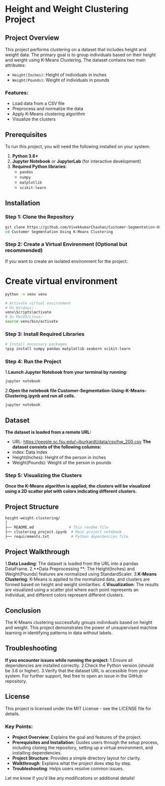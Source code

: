 # Height and Weight Clustering Project

## Project Overview
This project performs clustering on a dataset that includes height and weight data. The primary goal is to group individuals based on their height and weight using K-Means Clustering. The dataset contains two main attributes:
- `Height(Inches)`: Height of individuals in inches
- `Weight(Pounds)`: Weight of individuals in pounds

### Features:
- Load data from a CSV file
- Preprocess and normalize the data
- Apply K-Means clustering algorithm
- Visualize the clusters

## Prerequisites

To run this project, you will need the following installed on your system:

1. **Python 3.6+**
2. **Jupyter Notebook** or **JupyterLab** (for interactive development)
3. **Required Python libraries**:
    - `pandas`
    - `numpy`
    - `matplotlib`
    - `scikit-learn`

## Installation

### Step 1: Clone the Repository
```bash
git clone https://github.com/VivekkumarChauhan/Customer-Segmentation-Using-K-Means-Clustering.git
cd Customer Segmentation Using K-Means Clustering
```
### Step 2: Create a Virtual Environment (Optional but recommended)
If you want to create an isolated environment for the project:
# Create virtual environment
```bash
python -m venv venv

# Activate virtual environment
# On Windows:
venv\Scripts\activate
# On MacOS/Linux:
source venv/bin/activate
```
### Step 3: Install Required Libraries
```bash
# Install necessary packages
!pip install numpy pandas matplotlib seaborn scikit-learn
```

### Step 4: Run the Project
1.**Launch Jupyter Notebook from your terminal by running:**
```bash
jupyter notebook
```
2.**Open the notebook file Customer-Segmentation-Using-K-Means-Clustering.ipynb and run all cells.**
```bash
jupyter notebook
```
## Dataset
**The dataset is loaded from a remote URL:**
- URL: https://people.sc.fsu.edu/~jburkardt/data/csv/hw_200.csv
**The dataset consists of the following columns:**
- index: Data index
- Height(Inches): Height of the person in inches
- Weight(Pounds): Weight of the person in pounds
### Step 5: Visualizing the Clusters
**Once the K-Means algorithm is applied, the clusters will be visualized using a 2D scatter plot with colors indicating different clusters.**
## Project Structure
```bash
height-weight-clustering/
│
├── README.md                # This readme file
├── clustering_project.ipynb  # Main project notebook
├── requirements.txt          # Python dependencies file
```
## Project Walkthrough
1.**Data Loading**: The dataset is loaded from the URL into a pandas DataFrame.
2.**Data Preprocessing **: The Height(Inches) and Weight(Pounds) features are normalized using StandardScaler.
3.**K-Means Clustering**: K-Means is applied to the normalized data, and clusters are formed based on height and weight similarities.
4.**Visualization**: The results are visualized using a scatter plot where each point represents an individual, and different colors represent different clusters.
## Conclusion
The K-Means clustering successfully groups individuals based on height and weight. This project demonstrates the power of unsupervised machine learning in identifying patterns in data without labels.
## Troubleshooting
**If you encounter issues while running the project**:
1.Ensure all dependencies are installed correctly.
2.Check the Python version (should be 3.6 or higher).
3.Verify that the dataset URL is accessible from your system.
For further support, feel free to open an issue in the GitHub repository.
## License
This project is licensed under the MIT License - see the LICENSE file for details.

### Key Points:
- **Project Overview**: Explains the goal and features of the project.
- **Prerequisites and Installation**: Guides users through the setup process, including cloning the repository, setting up a virtual environment, and installing dependencies.
- **Project Structure**: Provides a simple directory layout for clarity.
- **Walkthrough**: Explains what the project does step by step.
- **Troubleshooting**: Helps users resolve common issues.

Let me know if you'd like any modifications or additional details!


